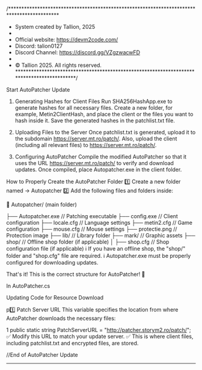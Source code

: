 /*******************************************************************************************
 * System created by Tallion, 2025
 * 
 * Official website: https://devm2code.com/
 * Discord: talion0127
 * Discord Channel: https://discord.gg/VZgzwacwFD
 * 
 * © Tallion 2025. All rights reserved.
 *******************************************************************************************/

Start AutoPatcher Update


1. Generating Hashes for Client Files
Run SHA256HashApp.exe to generate hashes for all necessary files.
Create a new folder, for example, Metin2ClientHash, and place the client or the files you want to hash inside it.
Save the generated hashes in the patchlist.txt file.

2. Uploading Files to the Server
Once patchlist.txt is generated, upload it to the subdomain https://server.mt.ro/patch/.
Also, upload the client (including all relevant files) to https://server.mt.ro/patch/.

3. Configuring AutoPatcher
Compile the modified AutoPatcher so that it uses the URL https://server.mt.ro/patch/ to verify and download updates.
Once compiled, place Autopatcher.exe in the client folder.


How to Properly Create the AutoPatcher Folder
1️⃣ Create a new folder named → Autopatcher
2️⃣ Add the following files and folders inside:

📂 Autopatcher/ (main folder)

├── Autopatcher.exe       // Patching executable
├── config.exe            // Client configuration
├── locale.cfg            // Language settings
├── metin2.cfg            // Game configuration
├── mouse.cfg             // Mouse settings
├── protectie.png         // Protection image
├── lib/                  // Library folder
├── mark/                 // Graphic assets
├── shop/                 // Offline shop folder (if applicable)
│   ├── shop.cfg          // Shop configuration file (if applicable)
ℹ️ If you have an offline shop, the "shop/" folder and "shop.cfg" file are required.
ℹ️ Autopatcher.exe must be properly configured for downloading updates.

That's it! This is the correct structure for AutoPatcher! 🚀


In AutoPatcher.cs

Updating Code for Resource Download


p1️⃣ Patch Server URL
This variable specifies the location from where AutoPatcher downloads the necessary files:

1
public static string PatchServerURL = "http://patcher.storym2.ro/patch/";
✅ Modify this URL to match your update server.
✅ This is where client files, including patchlist.txt and encrypted files, are stored.

//End of AutoPatcher Update

********************************************************************************************

